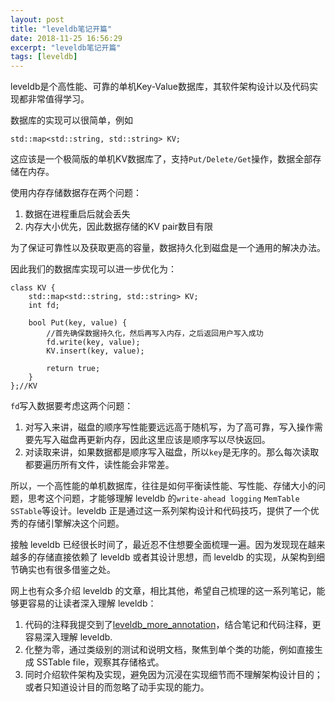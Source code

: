 ```yaml
---
layout: post
title: "leveldb笔记开篇"
date: 2018-11-25 16:56:29
excerpt: "leveldb笔记开篇"
tags: [leveldb]
---
```


leveldb是个高性能、可靠的单机Key-Value数据库，其软件架构设计以及代码实现都非常值得学习。

数据库的实现可以很简单，例如

```
std::map<std::string, std::string> KV;
```

这应该是一个极简版的单机KV数据库了，支持`Put/Delete/Get`操作，数据全部存储在内存。

使用内存存储数据存在两个问题：

1. 数据在进程重启后就会丢失  
2. 内存大小优先，因此数据存储的KV pair数目有限  

为了保证可靠性以及获取更高的容量，数据持久化到磁盘是一个通用的解决办法。

因此我们的数据库实现可以进一步优化为：

```
class KV {
    std::map<std::string, std::string> KV;
    int fd;

    bool Put(key, value) {
        //首先确保数据持久化，然后再写入内存，之后返回用户写入成功
        fd.write(key, value);
        KV.insert(key, value);

        return true;
    }
};//KV

```

`fd`写入数据要考虑这两个问题：

1. 对写入来讲，磁盘的顺序写性能要远远高于随机写，为了高可靠，写入操作需要先写入磁盘再更新内存，因此这里应该是顺序写以尽快返回。  
2. 对读取来讲，如果数据都是顺序写入磁盘，所以`key`是无序的。那么每次读取都要遍历所有文件，读性能会非常差。  

所以，一个高性能的单机数据库，往往是如何平衡读性能、写性能、存储大小的问题，思考这个问题，才能够理解 leveldb 的`write-ahead logging` `MemTable` `SSTable`等设计。leveldb 正是通过这一系列架构设计和代码技巧，提供了一个优秀的存储引擎解决这个问题。

接触 leveldb 已经很长时间了，最近忍不住想要全面梳理一遍。因为发现现在越来越多的存储直接依赖了 leveldb 或者其设计思想，而 leveldb 的实现，从架构到细节确实也有很多借鉴之处。

网上也有众多介绍 leveldb 的文章，相比其他，希望自己梳理的这一系列笔记，能够更容易的让读者深入理解 leveldb：

1. 代码的注释我提交到了[leveldb_more_annotation](https://github.com/yingshin/leveldb_more_annotation)，结合笔记和代码注释，更容易深入理解 leveldb.  
2. 化整为零，通过类级别的测试和说明文档，聚焦到单个类的功能，例如直接生成 SSTable file，观察其存储格式。  
3. 同时介绍软件架构及实现，避免因为沉浸在实现细节而不理解架构设计目的；或者只知道设计目的而忽略了动手实现的能力。  

